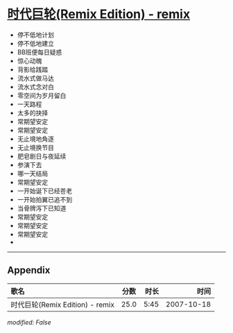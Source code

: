# [时代巨轮(Remix Edition) - remix](https://music.163.com/song?id=65513)

* 停不低地计划
* 停不低地建立
* BB班便每日疑惑
* 惊心动魄
* 背影给践踏
* 流水式做马达
* 流水式念对白
* 零空间为岁月留白
* 一天路程
* 太多的抉择
* 常期望安定
* 常期望安定
* 无止境地角逐
* 无止境换节目
* 肥皂剧日与夜延续
* 参演下去
* 哪一天结局
* 常期望安定
* 一开始诞下已经苍老
* 一开始拍翼已追不到
* 当骨牌泻下已知道
* 常期望安定
* 常期望安定
* 常期望安定
* 


---

## Appendix

|歌名|分数|时长|时间|
|:---|:---:|---:|---:|
|时代巨轮(Remix Edition) - remix|25.0|5:45|2007-10-18

*modified: False*